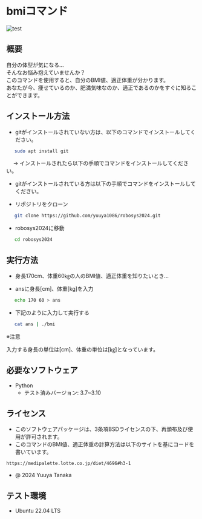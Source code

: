 # bmiコマンド
![test](https://github.com/yuuya1086/robosys2024/actions/workflows/test.yml/badge.svg)

## 概要

自分の体型が気になる…<br>
そんなお悩み抱えていませんか？<br>
このコマンドを使用すると、自分のBMI値、適正体重が分かります。<br>
あなたが今、痩せているのか、肥満気味なのか、適正であるのかをすぐに知ることができます。

## インストール方法

- gitがインストールされていない方は、以下のコマンドでインストールしてください。
```bash
   sudo apt install git
```

　 → インストールされたら以下の手順でコマンドをインストールしてください。

- gitがインストールされている方は以下の手順でコマンドをインストールしてください。

- リポジトリをクローン
```bash
   git clone https://github.com/yuuya1086/robosys2024.git
```
- robosys2024に移動
```bash
   cd robosys2024
```

## 実行方法

- 身長170cm、体重60㎏の人のBMI値、適正体重を知りたいとき…

- ansに身長[cm]、体重[kg]を入力
```bash
   echo 170 60 > ans
```

- 下記のように入力して実行する 
```bash
   cat ans | ./bmi
```

※注意

入力する身長の単位は[cm]、体重の単位は[㎏]となっています。

## 必要なソフトウェア
- Python
  - テスト済みバージョン: 3.7~3.10

## ライセンス

- このソフトウェアパッケージは、3条項BSDライセンスの下、再頒布及び使用が許可されます。
- このコマンドのBMI値、適正体重の計算方法は以下のサイトを基にコードを書いています。
```bash
https://medipalette.lotte.co.jp/diet/4696#h3-1
```
- @ 2024 Yuuya Tanaka

## テスト環境
- Ubuntu 22.04 LTS
